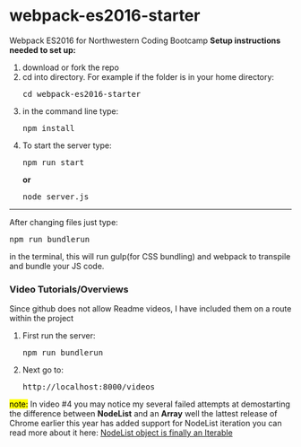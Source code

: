 # webpack-es2016-starter
Webpack ES2016 for Northwestern Coding Bootcamp
<strong>Setup instructions needed to set up:</strong>
<ol>
<li>download or fork the repo</li>
<li>cd into directory. For example if the folder is in your home directory: <pre>cd webpack-es2016-starter</pre></li>
<li>in the command line type: <pre>npm install</pre></li>
<li>To start the server type: <pre>npm run start</pre> <strong>or</strong> <pre>node server.js</pre></li>
</ol>
<hr>
<p>After changing files just type: <pre>npm run bundlerun</pre> in the terminal, this will run gulp(for CSS bundling) and webpack to transpile and bundle your JS code.</p>

### Video Tutorials/Overviews
<p> Since github does not allow Readme videos, I have included them on a route within the project
<ol><li>First run the server: <pre>npm run bundlerun</pre></li>
<li>Next go to: <pre>http://localhost:8000/videos</pre></li></ol>
</p>
<p><mark>note:</mark> In video #4 you may notice my several failed attempts at demostarting the difference between <b>NodeList</b> and an <b>Array</b> well the lattest release of Chrome earlier this year has added support for NodeList iteration you can read more about it here: <a href="https://medium.com/@devlucky/nodelist-object-is-finally-an-iterator-cc529d6e2490#.g8vwcqxhh" target="_blank">NodeList object is finally an Iterable</a></p>
